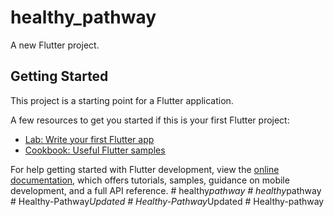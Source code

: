 # healthy_pathway

A new Flutter project.

## Getting Started

This project is a starting point for a Flutter application.

A few resources to get you started if this is your first Flutter project:

- [Lab: Write your first Flutter app](https://docs.flutter.dev/get-started/codelab)
- [Cookbook: Useful Flutter samples](https://docs.flutter.dev/cookbook)

For help getting started with Flutter development, view the
[online documentation](https://docs.flutter.dev/), which offers tutorials,
samples, guidance on mobile development, and a full API reference.
#   h e a l t h y _ p a t h w a y  
 #   h e a l t h y _ p a t h w a y  
 #   H e a l t h y - P a t h w a y _ U p d a t e d  
 #   H e a l t h y - P a t h w a y _ U p d a t e d  
 #   H e a l t h y - p a t h w a y  
 